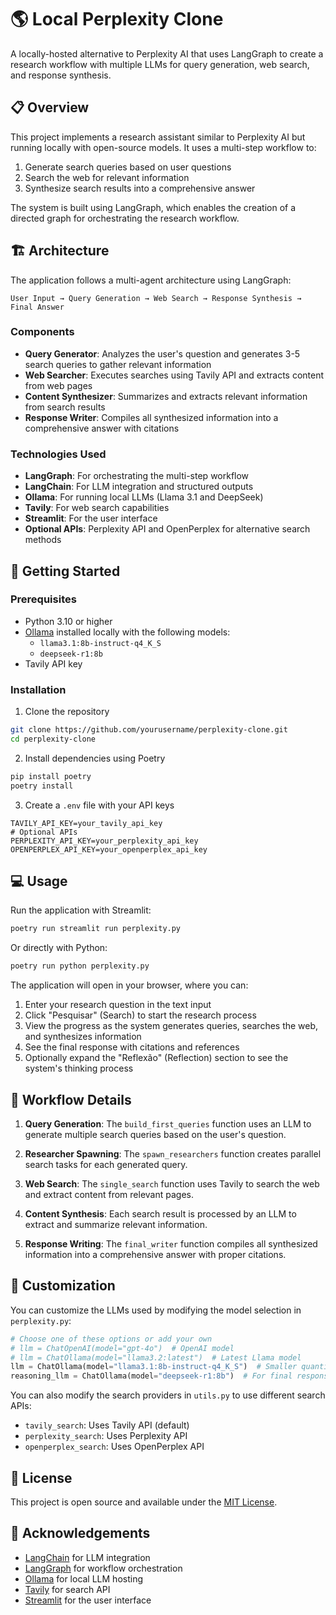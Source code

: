 # 🌎 Local Perplexity Clone

A locally-hosted alternative to Perplexity AI that uses LangGraph to create a research workflow with multiple LLMs for query generation, web search, and response synthesis.

## 📋 Overview

This project implements a research assistant similar to Perplexity AI but running locally with open-source models. It uses a multi-step workflow to:

1. Generate search queries based on user questions
2. Search the web for relevant information
3. Synthesize search results into a comprehensive answer

The system is built using LangGraph, which enables the creation of a directed graph for orchestrating the research workflow.

## 🏗️ Architecture

The application follows a multi-agent architecture using LangGraph:

```
User Input → Query Generation → Web Search → Response Synthesis → Final Answer
```

### Components

- **Query Generator**: Analyzes the user's question and generates 3-5 search queries to gather relevant information
- **Web Searcher**: Executes searches using Tavily API and extracts content from web pages
- **Content Synthesizer**: Summarizes and extracts relevant information from search results
- **Response Writer**: Compiles all synthesized information into a comprehensive answer with citations

### Technologies Used

- **LangGraph**: For orchestrating the multi-step workflow
- **LangChain**: For LLM integration and structured outputs
- **Ollama**: For running local LLMs (Llama 3.1 and DeepSeek)
- **Tavily**: For web search capabilities
- **Streamlit**: For the user interface
- **Optional APIs**: Perplexity API and OpenPerplex for alternative search methods

## 🚀 Getting Started

### Prerequisites

- Python 3.10 or higher
- [Ollama](https://ollama.ai/) installed locally with the following models:
  - `llama3.1:8b-instruct-q4_K_S`
  - `deepseek-r1:8b`
- Tavily API key

### Installation

1. Clone the repository

```bash
git clone https://github.com/yourusername/perplexity-clone.git
cd perplexity-clone
```

2. Install dependencies using Poetry

```bash
pip install poetry
poetry install
```

3. Create a `.env` file with your API keys

```
TAVILY_API_KEY=your_tavily_api_key
# Optional APIs
PERPLEXITY_API_KEY=your_perplexity_api_key
OPENPERPLEX_API_KEY=your_openperplex_api_key
```

## 💻 Usage

Run the application with Streamlit:

```bash
poetry run streamlit run perplexity.py
```

Or directly with Python:

```bash
poetry run python perplexity.py
```

The application will open in your browser, where you can:

1. Enter your research question in the text input
2. Click "Pesquisar" (Search) to start the research process
3. View the progress as the system generates queries, searches the web, and synthesizes information
4. See the final response with citations and references
5. Optionally expand the "Reflexão" (Reflection) section to see the system's thinking process

## 🔄 Workflow Details

1. **Query Generation**: The `build_first_queries` function uses an LLM to generate multiple search queries based on the user's question.

2. **Researcher Spawning**: The `spawn_researchers` function creates parallel search tasks for each generated query.

3. **Web Search**: The `single_search` function uses Tavily to search the web and extract content from relevant pages.

4. **Content Synthesis**: Each search result is processed by an LLM to extract and summarize relevant information.

5. **Response Writing**: The `final_writer` function compiles all synthesized information into a comprehensive answer with proper citations.

## 🔧 Customization

You can customize the LLMs used by modifying the model selection in `perplexity.py`:

```python
# Choose one of these options or add your own
# llm = ChatOpenAI(model="gpt-4o")  # OpenAI model
# llm = ChatOllama(model="llama3.2:latest")  # Latest Llama model
llm = ChatOllama(model="llama3.1:8b-instruct-q4_K_S")  # Smaller quantized model
reasoning_llm = ChatOllama(model="deepseek-r1:8b")  # For final response synthesis
```

You can also modify the search providers in `utils.py` to use different search APIs:

- `tavily_search`: Uses Tavily API (default)
- `perplexity_search`: Uses Perplexity API
- `openperplex_search`: Uses OpenPerplex API

## 📝 License

This project is open source and available under the [MIT License](LICENSE).

## 🙏 Acknowledgements

- [LangChain](https://github.com/langchain-ai/langchain) for LLM integration
- [LangGraph](https://github.com/langchain-ai/langgraph) for workflow orchestration
- [Ollama](https://ollama.ai/) for local LLM hosting
- [Tavily](https://tavily.com/) for search API
- [Streamlit](https://streamlit.io/) for the user interface